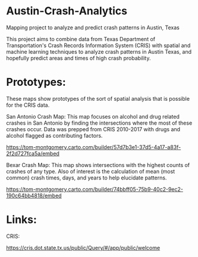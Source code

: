 # Austin-Crash-Analytics
Mapping project to analyze and predict crash patterns in Austin, Texas

This project aims to combine data from Texas Department of Transportation's Crash Records Information System (CRIS) with spatial and machine learning techniques to analyze crash patterns in Austin Texas, and hopefully predict areas and times of high crash probability.




# Prototypes:

These maps show prototypes of the sort of spatial analysis that is possible for the CRIS data. 

San Antonio Crash Map:
This map focuses on alcohol and drug related crashes in San Antonio by finding the intersections where the most of these crashes occur. Data was prepped from CRIS 2010-2017 with drugs and alcohol flagged as contributing factors.

https://tom-montgomery.carto.com/builder/57d7b3e1-37d5-4a17-a83f-2f2d727fca5a/embed

Bexar Crash Map:
This map shows intersections with the highest counts of crashes of any type. Also of interest is the calculation of mean (most common) crash times, days, and years to help elucidate patterns.

https://tom-montgomery.carto.com/builder/74bbff05-75b9-40c2-9ec2-190c64bb4818/embed

# Links:
CRIS:

https://cris.dot.state.tx.us/public/Query/#/app/public/welcome
